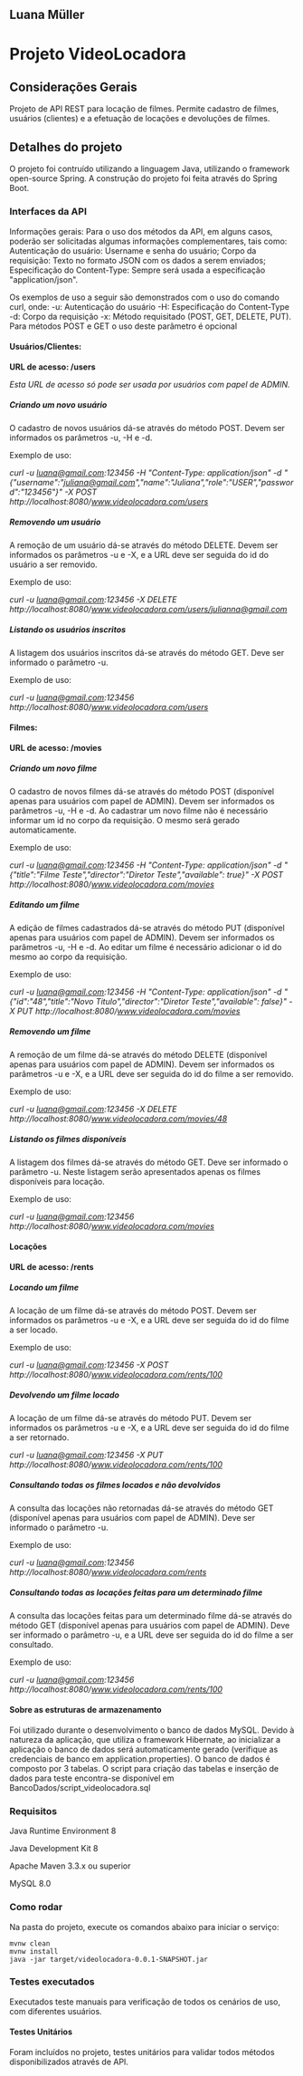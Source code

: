 ## Luana Müller
Projeto VideoLocadora
================

## Considerações Gerais

Projeto de API REST para locação de filmes. Permite cadastro de filmes, usuários (clientes) e a efetuação de locações e devoluções de filmes.

## Detalhes do projeto

O projeto foi contruído utilizando a linguagem Java, utilizando o framework open-source Spring.
A construção do projeto foi feita através do Spring Boot. 

### Interfaces da API

Informações gerais:
Para o uso dos métodos da API, em alguns casos, poderão ser solicitadas algumas informações complementares, tais como:
Autenticação do usuário: Username e senha do usuário;
Corpo da requisição: Texto no formato JSON com os dados a serem enviados;
Especificação do Content-Type: Sempre será usada a especificação "application/json".

Os exemplos de uso a seguir são demonstrados com o uso do comando curl, onde:
-u: Autenticação do usuário
-H: Especificação do Content-Type
-d: Corpo da requisição
-x: Método requisitado (POST, GET, DELETE, PUT). Para métodos POST e GET o uso deste parâmetro é opcional

#### Usuários/Clientes:

**URL de acesso: /users**

*Esta URL de acesso só pode ser usada por usuários com papel de ADMIN.* 

##### Criando um novo usuário

O cadastro de novos usuários dá-se através do método POST. Devem ser informados os parâmetros -u, -H e -d.

Exemplo de uso: 

*curl -u luana@gmail.com:123456 -H "Content-Type: application/json" -d "{\"username\":\"juliana@gmail.com\",\"name\":\"Juliana\",\"role\":\"USER\",\"password\":\"123456\"}" -X POST http://localhost:8080/www.videolocadora.com/users*

##### Removendo um usuário

A remoção de um usuário dá-se através do método DELETE. Devem ser informados os parâmetros -u e -X, e a URL deve ser seguida do id do usuário a ser removido.

Exemplo de uso:
 
*curl -u luana@gmail.com:123456 -X DELETE http://localhost:8080/www.videolocadora.com/users/julianna@gmail.com*

##### Listando os usuários inscritos

A listagem dos usuários inscritos dá-se através do método GET. Deve ser informado o parâmetro -u.

Exemplo de uso:

*curl -u luana@gmail.com:123456 http://localhost:8080/www.videolocadora.com/users*

#### Filmes:

**URL de acesso: /movies**

##### Criando um novo filme

O cadastro de novos filmes dá-se através do método POST (disponível apenas para usuários com papel de ADMIN). Devem ser informados os parâmetros -u, -H e -d.
Ao cadastrar um novo filme não é necessário informar um id no corpo da requisição. O mesmo será gerado automaticamente.

Exemplo de uso: 

*curl -u luana@gmail.com:123456 -H "Content-Type: application/json" -d "{\"title\":\"Filme Teste\",\"director\":\"Diretor Teste\",\"available\": true}" -X POST http://localhost:8080/www.videolocadora.com/movies*

##### Editando um filme 

A edição de filmes cadastrados dá-se através do método PUT (disponível apenas para usuários com papel de ADMIN). Devem ser informados os parâmetros -u, -H e -d.
Ao editar um filme é necessário adicionar o id do mesmo ao corpo da requisição.

Exemplo de uso: 

*curl -u luana@gmail.com:123456 -H "Content-Type: application/json" -d "{\"id\":\"48\",\"title\":\"Novo Titulo\",\"director\":\"Diretor Teste\",\"available\": false}" -X PUT http://localhost:8080/www.videolocadora.com/movies* 

##### Removendo um filme

A remoção de um filme dá-se através do método DELETE (disponível apenas para usuários com papel de ADMIN). Devem ser informados os parâmetros -u e -X, e a URL deve ser seguida do id do filme a ser removido.

Exemplo de uso:
 
*curl -u luana@gmail.com:123456 -X DELETE http://localhost:8080/www.videolocadora.com/movies/48*

##### Listando os filmes disponíveis

A listagem dos filmes dá-se através do método GET. Deve ser informado o parâmetro -u.
Neste listagem serão apresentados apenas os filmes disponíveis para locação.

Exemplo de uso:

*curl -u luana@gmail.com:123456 http://localhost:8080/www.videolocadora.com/movies*

#### Locações

**URL de acesso: /rents**

##### Locando um filme

A locação de um filme dá-se através do método POST. Devem ser informados os parâmetros -u e -X, e a URL deve ser seguida do id do filme a ser locado.

Exemplo de uso:

*curl -u luana@gmail.com:123456 -X POST http://localhost:8080/www.videolocadora.com/rents/100*

##### Devolvendo um filme locado

A locação de um filme dá-se através do método PUT. Devem ser informados os parâmetros -u e -X, e a URL deve ser seguida do id do filme a ser retornado.

*curl -u luana@gmail.com:123456 -X PUT http://localhost:8080/www.videolocadora.com/rents/100*

##### Consultando todas os filmes locados e não devolvidos

A consulta das locações não retornadas dá-se através do método GET (disponível apenas para usuários com papel de ADMIN). Deve ser informado o parâmetro -u.

Exemplo de uso:

*curl -u luana@gmail.com:123456 http://localhost:8080/www.videolocadora.com/rents*

##### Consultando todas as locações feitas para um determinado filme

A consulta das locações feitas para um determinado filme dá-se através do método GET (disponível apenas para usuários com papel de ADMIN). Deve ser informado o parâmetro -u,  e a URL deve ser seguida do id do filme a ser consultado.

Exemplo de uso:

*curl -u luana@gmail.com:123456 http://localhost:8080/www.videolocadora.com/rents/100*

#### Sobre as estruturas de armazenamento

Foi utilizado durante o desenvolvimento o banco de dados MySQL. Devido à natureza da aplicação, que utiliza o framework Hibernate, ao inicializar a aplicação o banco de dados será automaticamente gerado (verifique as credenciais de banco em application.properties). O banco de dados é composto por 3 tabelas. O script para criação das tabelas e inserção de dados para teste encontra-se disponível em BancoDados/script_videolocadora.sql

### Requisitos

Java Runtime Environment 8

Java Development Kit 8

Apache Maven 3.3.x ou superior

MySQL 8.0

### Como rodar

Na pasta do projeto, execute os comandos abaixo para iniciar o serviço:

	mvnw clean
	mvnw install
	java -jar target/videolocadora-0.0.1-SNAPSHOT.jar

### Testes executados

Executados teste manuais para verificação de todos os cenários de uso, com diferentes usuários.

#### Testes Unitários

Foram incluídos no projeto, testes unitários para validar todos métodos disponibilizados através de API.


